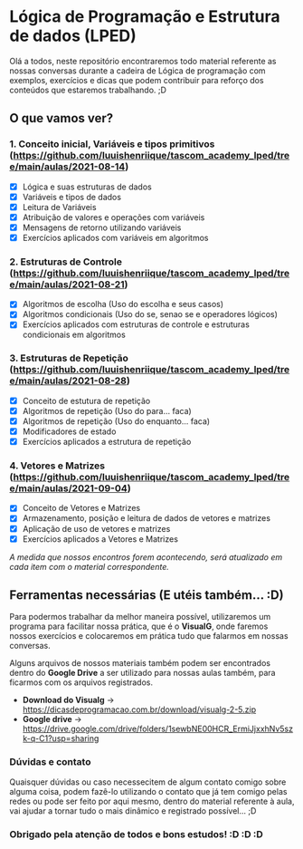 # Lógica de Programação e Estrutura de dados (LPED)

Olá a todos, neste repositório encontraremos todo material referente as nossas conversas durante a cadeira de Lógica de programação com exemplos, exercícios e dicas que podem contribuir para reforço dos conteúdos que estaremos trabalhando. ;D

## O que vamos ver?

### 1. Conceito inicial, Variáveis e tipos primitivos (https://github.com/luuishenriique/tascom_academy_lped/tree/main/aulas/2021-08-14)
- [X] Lógica e suas estruturas de dados
- [X]  Variáveis e tipos de dados 
- [X]  Leitura de Variáveis
- [X]  Atribuição de valores e operações com variáveis
- [X]  Mensagens de retorno utilizando variáveis
- [X]  Exercícios aplicados com variáveis em algoritmos

### 2. Estruturas de Controle (https://github.com/luuishenriique/tascom_academy_lped/tree/main/aulas/2021-08-21)
- [X]  Algoritmos de escolha (Uso do escolha e seus casos)
- [X]  Algoritmos condicionais (Uso do se, senao se e operadores lógicos)
- [X]  Exercícios aplicados com estruturas de controle e estruturas condicionais em algoritmos

### 3. Estruturas de Repetição (https://github.com/luuishenriique/tascom_academy_lped/tree/main/aulas/2021-08-28)
- [X] Conceito de estutura de repetição
- [X]  Algoritmos de repetição (Uso do para... faca)
- [X]  Algoritmos de repetição (Uso do enquanto... faca)
- [X]  Modificadores de estado
- [X]  Exercícios aplicados a estrutura de repetição

### 4. Vetores e Matrizes (https://github.com/luuishenriique/tascom_academy_lped/tree/main/aulas/2021-09-04)
- [X]  Conceito de Vetores e Matrizes
- [X]  Armazenamento, posição e leitura de dados de vetores e matrizes
- [X]  Aplicação de uso de vetores e matrizes
- [X]  Exercícios aplicados a Vetores e Matrizes

*A medida que nossos encontros forem acontecendo, será atualizado em cada item com o material correspondente.*

## Ferramentas necessárias (E utéis também... :D)
Para podermos trabalhar da melhor maneira possível, utilizaremos um programa para facilitar nossa prática, que é o **VisualG**, onde faremos nossos exercícios e colocaremos em prática tudo que falarmos em nossas conversas.

Alguns arquivos de nossos materiais também podem ser encontrados dentro do **Google Drive** a ser utilizado para nossas aulas também, para ficarmos com os arquivos registrados. 

- **Download do Visualg** -> https://dicasdeprogramacao.com.br/download/visualg-2-5.zip
- **Google drive** -> https://drive.google.com/drive/folders/1sewbNE00HCR_ErmiJjxxhNv5szk-q-C1?usp=sharing

### Dúvidas e contato

Quaisquer dúvidas ou caso necessecitem de algum contato comigo sobre alguma coisa, podem fazê-lo utilizando o contato que já tem comigo pelas redes ou pode ser feito por aqui mesmo, dentro do material referente à aula, vai ajudar a tornar tudo o mais dinâmico e registrado possível... ;D


### Obrigado pela atenção de todos e bons estudos! :D :D :D 

